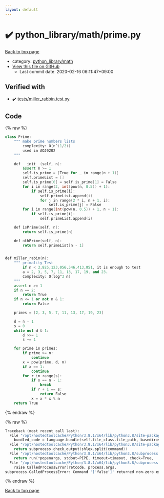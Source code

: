```yaml
---
layout: default
---
```


<!-- mathjax config similar to math.stackexchange -->
<script type="text/javascript" async
  src="https://cdnjs.cloudflare.com/ajax/libs/mathjax/2.7.5/MathJax.js?config=TeX-MML-AM_CHTML">
</script>
<script type="text/x-mathjax-config">
  MathJax.Hub.Config({
    TeX: { equationNumbers: { autoNumber: "AMS" }},
    tex2jax: {
      inlineMath: [ ['$','$'] ],
      processEscapes: true
    },
    "HTML-CSS": { matchFontHeight: false },
    displayAlign: "left",
    displayIndent: "2em"
  });
</script>

<script type="text/javascript" src="https://cdnjs.cloudflare.com/ajax/libs/jquery/3.4.1/jquery.min.js"></script>
<script src="https://cdn.jsdelivr.net/npm/jquery-balloon-js@1.1.2/jquery.balloon.min.js" integrity="sha256-ZEYs9VrgAeNuPvs15E39OsyOJaIkXEEt10fzxJ20+2I=" crossorigin="anonymous"></script>
<script type="text/javascript" src="../../../assets/js/copy-button.js"></script>
<link rel="stylesheet" href="../../../assets/css/copy-button.css" />


# :heavy_check_mark: python_library/math/prime.py

<a href="../../../index.html">Back to top page</a>

* category: <a href="../../../index.html#fcc812ea527936762e2a2536e11e6960">python_library/math</a>
* <a href="{{ site.github.repository_url }}/blob/master/python_library/math/prime.py">View this file on GitHub</a>
    - Last commit date: 2020-02-16 06:11:47+09:00




## Verified with

* :heavy_check_mark: <a href="../../../verify/tests/miller_rabbin.test.py.html">tests/miller_rabbin.test.py</a>


## Code

<a id="unbundled"></a>
{% raw %}
```cpp
class Prime:
    """ make prime numbers lists
        complexity: O(n^(1/2))
        used in AOJ0202
    """

    def __init__(self, n):
        assert n >= 1
        self.is_prime = [True for _ in range(n + 1)]
        self.primeList = []
        self.is_prime[0] = self.is_prime[1] = False
        for i in range(2, int(pow(n, 0.5)) + 1):
            if self.is_prime[i]:
                self.primeList.append(i)
                for j in range(2 * i, n + 1, i):
                    self.is_prime[j] = False
        for i in range(int(pow(n, 0.5)) + 1, n + 1):
            if self.is_prime[i]:
                self.primeList.append(i)

    def isPrime(self, n):
        return self.is_prime[n]

    def nthPrime(self, n):
        return self.primeList[n - 1]


def miller_rabin(n):
    """ primality Test
        if n < 3,825,123,056,546,413,051, it is enough to test
        a = 2, 3, 5, 7, 11, 13, 17, 19, and 23.
        Complexity: O(log^3 n)
    """
    assert n >= 1
    if n == 2:
        return True
    if n <= 1 or not n & 1:
        return False

    primes = [2, 3, 5, 7, 11, 13, 17, 19, 23]

    d = n - 1
    s = 0
    while not d & 1:
        d >>= 1
        s += 1

    for prime in primes:
        if prime >= n:
            continue
        x = pow(prime, d, n)
        if x == 1:
            continue
        for r in range(s):
            if x == n - 1:
                break
            if r + 1 == s:
                return False
            x = x * x % n
    return True

```
{% endraw %}

<a id="bundled"></a>
{% raw %}
```cpp
Traceback (most recent call last):
  File "/opt/hostedtoolcache/Python/3.8.1/x64/lib/python3.8/site-packages/onlinejudge_verify/docs.py", line 347, in write_contents
    bundled_code = language.bundle(self.file_class.file_path, basedir=self.cpp_source_path)
  File "/opt/hostedtoolcache/Python/3.8.1/x64/lib/python3.8/site-packages/onlinejudge_verify/languages/other.py", line 48, in bundle
    return subprocess.check_output(shlex.split(command))
  File "/opt/hostedtoolcache/Python/3.8.1/x64/lib/python3.8/subprocess.py", line 411, in check_output
    return run(*popenargs, stdout=PIPE, timeout=timeout, check=True,
  File "/opt/hostedtoolcache/Python/3.8.1/x64/lib/python3.8/subprocess.py", line 512, in run
    raise CalledProcessError(retcode, process.args,
subprocess.CalledProcessError: Command '['false']' returned non-zero exit status 1.

```
{% endraw %}

<a href="../../../index.html">Back to top page</a>

